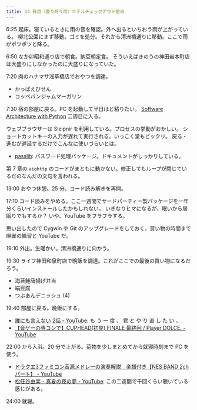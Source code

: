 ```yaml
---
title: 14 日目（曇り時々雨）ホテルチェックアウト前日
---
```


6:25 起床。寝ているときに雨の音を確認。外へ出るといちおう雨が上がっている。
柳北公園にまず移動。ゴミを処分。それから清洲橋通りに移動。ここで雨がポツポツと降る。

6:50 なか卯昭和通り店で朝食。納豆朝定食。
そういえばきのうの神田岩本町店は大盛りにしなかったのに大盛りになっていた。

7:20 肉のハナマサ浅草橋店でおやつを調達。

* かっぱえびせん
* コッペパンジャムマーガリン

7:30 宿の部屋に戻る。PC を起動して半日ほど粘りたい。
[Software Architecture with Python][mysap] 二周目に入る。

ウェブブラウザーは Sleipnir を利用している。プロセスの挙動がおかしい。
ショートカットキーの入力が遅れて実行される。いっこく堂もビックリ。
戻る・進むが遅延するだけでこんなに使いづらいとは。

* [passlib](https://bitbucket.org/ecollins/passlib): パスワード処理パッケージ。ドキュメントがしっかりしている。

第 7 章の `aiohttp` のコードがまともに動かない。修正してもループが閉じているだのなんだの文句を言われる。

13:00 おやつ休憩。25 分。コード読み解きを再開。

17:10 コード読みをやめる。ここ一週間でサードパーティー製パッケージを一年分くらいインストールしたかもしれない。
いきなりヒマになるが、眠いから居眠りでもするか？ いや、YouTube をフラフラする。

思い出したので Cygwin や Git のアップグレードをしておく。買い物の時間まで麻雀の練習と YouTube だ。

19:10 外出。生暖かい。清洲橋通りに向かう。

19:30 ライフ神田和泉町店で晩飯を調達。これがここでの最後の買い物になるだろう。

* 海苔鮭唐揚げ弁当
* 絹豆腐
* つぶあんデニッシュ (4)

19:40 部屋に戻る。晩飯にする。

* [誰にも言えない 2話 - YouTube](https://www.youtube.com/watch?v=eneceRzBj_s):
  も う 一 度 、 君 と や り 直 し た い 。
* [【音ゲーの専コンで】CUPHEAD(初見) FINALE 最終回 / Player DOLCE. - YouTube](https://www.youtube.com/watch?v=KlbVsyud3xs)

22:00 から入浴。20 分で上がる。荷物を少しまとめてから就寝時刻まで PC を使う。

* [ドラクエ3ファミコン音源メドレーの演奏解説　楽譜付き【NES BAND 2chパート】 - YouTube](https://www.youtube.com/watch?v=SkfpSpac9f4)
* [松任谷由実 - 真夏の夜の夢 - YouTube](https://www.youtube.com/watch?v=fxTD_ZIAnH4):
  この二週間で千回くらい聴いている感じがある。

24:00 就寝。

[mysap]: https://github.com/showa-yojyo/Software-Architecture-with-Pyhon
